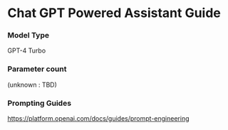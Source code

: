 # Chat GPT Powered Assistant Guide

### Model Type

GPT-4 Turbo

### Parameter count 

(unknown : TBD)

### Prompting Guides

https://platform.openai.com/docs/guides/prompt-engineering


